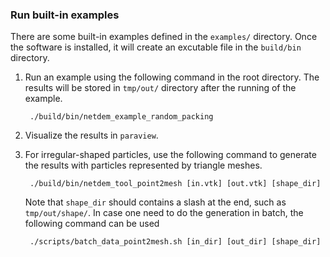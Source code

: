 ### Run built-in examples

There are some built-in examples defined in the ``examples/`` directory. Once the software is installed, it will create an excutable file in the ``build/bin`` directory. 

1. Run an example using the following command in the root directory. The results will be stored in ``tmp/out/`` directory after the running of the example.

        ./build/bin/netdem_example_random_packing

2. Visualize the results in ``paraview``.

3. For irregular-shaped particles, use the following command to generate the results with particles represented by triangle meshes.

        ./build/bin/netdem_tool_point2mesh [in.vtk] [out.vtk] [shape_dir]

    Note that ``shape_dir`` should contains a slash at the end, such as ``tmp/out/shape/``. In case one need to do the generation in batch, the following command can be used

        ./scripts/batch_data_point2mesh.sh [in_dir] [out_dir] [shape_dir]